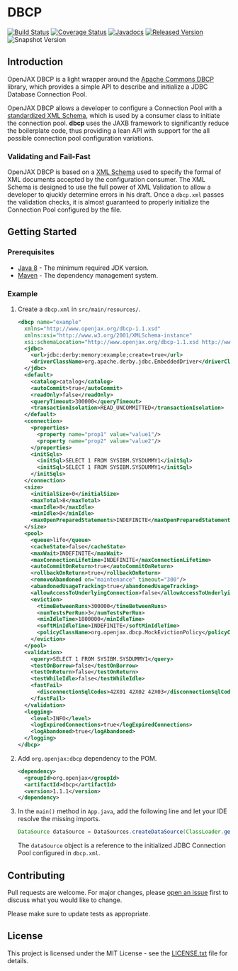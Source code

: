 # DBCP

[![Build Status](https://github.com/openjax/dbcp/actions/workflows/build.yml/badge.svg)](https://github.com/openjax/dbcp/actions/workflows/build.yml)
[![Coverage Status](https://coveralls.io/repos/github/openjax/dbcp/badge.svg)](https://coveralls.io/github/openjax/dbcp)
[![Javadocs](https://www.javadoc.io/badge/org.openjax/dbcp.svg)](https://www.javadoc.io/doc/org.openjax/dbcp)
[![Released Version](https://img.shields.io/maven-central/v/org.openjax/dbcp.svg)](https://mvnrepository.com/artifact/org.openjax/dbcp)
![Snapshot Version](https://img.shields.io/nexus/s/org.openjax/dbcp?label=maven-snapshot&server=https%3A%2F%2Foss.sonatype.org)

## Introduction

OpenJAX DBCP is a light wrapper around the [Apache Commons DBCP][apache-commons-dbcp] library, which provides a simple API to describe and initialize a JDBC Database Connection Pool.

OpenJAX DBCP allows a developer to configure a Connection Pool with a [standardized XML Schema][dbcp-schema], which is used by a consumer class to initiate the connection pool. **dbcp** uses the JAXB framework to significantly reduce the boilerplate code, thus providing a lean API with support for the all possible connection pool configuration variations.

### Validating and Fail-Fast

OpenJAX DBCP is based on a [XML Schema][dbcp-schema] used to specify the formal of XML documents accepted by the configuration consumer. The XML Schema is designed to use the full power of XML Validation to allow a developer to qiuckly determine errors in his draft. Once a `dbcp.xml` passes the validation checks, it is almost guaranteed to properly initialize the Connection Pool configured by the file.

## Getting Started

### Prerequisites

* [Java 8][jdk8-download] - The minimum required JDK version.
* [Maven][maven] - The dependency management system.

### Example

1. Create a `dbcp.xml` in `src/main/resources/`.

   ```xml
   <dbcp name="example"
     xmlns="http://www.openjax.org/dbcp-1.1.xsd"
     xmlns:xsi="http://www.w3.org/2001/XMLSchema-instance"
     xsi:schemaLocation="http://www.openjax.org/dbcp-1.1.xsd http://www.openjax.org/dbcp.xsd">
     <jdbc>
       <url>jdbc:derby:memory:example;create=true</url>
       <driverClassName>org.apache.derby.jdbc.EmbeddedDriver</driverClassName>
     </jdbc>
     <default>
       <catalog>catalog</catalog>
       <autoCommit>true</autoCommit>
       <readOnly>false</readOnly>
       <queryTimeout>300000</queryTimeout>
       <transactionIsolation>READ_UNCOMMITTED</transactionIsolation>
     </default>
     <connection>
       <properties>
         <property name="prop1" value="value1"/>
         <property name="prop2" value="value2"/>
       </properties>
       <initSqls>
         <initSql>SELECT 1 FROM SYSIBM.SYSDUMMY1</initSql>
         <initSql>SELECT 1 FROM SYSIBM.SYSDUMMY1</initSql>
       </initSqls>
     </connection>
     <size>
       <initialSize>0</initialSize>
       <maxTotal>8</maxTotal>
       <maxIdle>8</maxIdle>
       <minIdle>0</minIdle>
       <maxOpenPreparedStatements>INDEFINITE</maxOpenPreparedStatements>
     </size>
     <pool>
       <queue>lifo</queue>
       <cacheState>false</cacheState>
       <maxWait>INDEFINITE</maxWait>
       <maxConnectionLifetime>INDEFINITE</maxConnectionLifetime>
       <autoCommitOnReturn>true</autoCommitOnReturn>
       <rollbackOnReturn>true</rollbackOnReturn>
       <removeAbandoned on="maintenance" timeout="300"/>
       <abandonedUsageTracking>true</abandonedUsageTracking>
       <allowAccessToUnderlyingConnection>false</allowAccessToUnderlyingConnection>
       <eviction>
         <timeBetweenRuns>300000</timeBetweenRuns>
         <numTestsPerRun>3</numTestsPerRun>
         <minIdleTime>1800000</minIdleTime>
         <softMinIdleTime>INDEFINITE</softMinIdleTime>
         <policyClassName>org.openjax.dbcp.MockEvictionPolicy</policyClassName>
       </eviction>
     </pool>
     <validation>
       <query>SELECT 1 FROM SYSIBM.SYSDUMMY1</query>
       <testOnBorrow>false</testOnBorrow>
       <testOnReturn>false</testOnReturn>
       <testWhileIdle>false</testWhileIdle>
       <fastFail>
         <disconnectionSqlCodes>42X01 42X02 42X03</disconnectionSqlCodes>
       </fastFail>
     </validation>
     <logging>
       <level>INFO</level>
       <logExpiredConnections>true</logExpiredConnections>
       <logAbandoned>true</logAbandoned>
     </logging>
   </dbcp>
   ```

1. Add `org.openjax:dbcp` dependency to the POM.

   ```xml
   <dependency>
     <groupId>org.openjax</groupId>
     <artifactId>dbcp</artifactId>
     <version>1.1.1</version>
   </dependency>
   ```

1. In the `main()` method in `App.java`, add the following line and let your IDE resolve the missing imports.

   ```java
   DataSource dataSource = DataSources.createDataSource(ClassLoader.getSystemClassLoader().getResource("dbcp.xml"));
   ```

    The `dataSource` object is a reference to the initialized JDBC Connection Pool configured in `dbcp.xml`.

## Contributing

Pull requests are welcome. For major changes, please [open an issue](../../issues) first to discuss what you would like to change.

Please make sure to update tests as appropriate.

## License

This project is licensed under the MIT License - see the [LICENSE.txt](LICENSE.txt) file for details.

[apache-commons-dbcp]: https://commons.apache.org/proper/commons-dbcp
[dbcp-schema]: /src/main/resources/dbcp.xsd
[jdk8-download]: http://www.oracle.com/technetwork/java/javase/downloads/jdk8-downloads-2133151.html
[maven-archetype-quickstart]: http://maven.apache.org/archetypes/maven-archetype-quickstart/
[maven]: https://maven.apache.org/